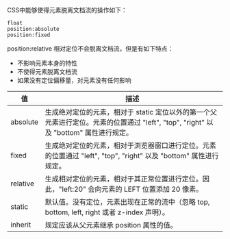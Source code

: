 CSS中能够使得元素脱离文档流的操作如下：
```
float
position:absolute
position:fixed

```

position:relative 相对定位不会脱离文档流，但是有如下特点：
- 不影响元素本身的特性
- 不使得元素脱离文档流
- 如果没有定位偏移量，对元素没有任何影响

| 值 | 描述 |
| ---- | ---- |
| absolute| 生成绝对定位的元素，相对于 static 定位以外的第一个父元素进行定位。元素的位置通过 "left", "top", "right" 以及 "bottom" 属性进行规定。|
| fixed | 生成绝对定位的元素，相对于浏览器窗口进行定位。元素的位置通过 "left", "top", "right" 以及 "bottom" 属性进行规定。|
| relative | 生成相对定位的元素，相对于其正常位置进行定位。因此，"left:20" 会向元素的 LEFT 位置添加 20 像素。|
| static | 默认值。没有定位，元素出现在正常的流中（忽略 top, bottom, left, right 或者 z-index 声明）。|
| inherit | 规定应该从父元素继承 position 属性的值。|